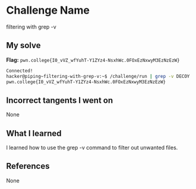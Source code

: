 # Challenge Name
filtering with grep -v

## My solve
**Flag:** `pwn.college{I0_vVZ_wfYuhT-Y1ZYz4-NsxhWc.0FOxEzNxwyM3EzNzEzW}`

```bash
Connected!
hacker@piping~filtering-with-grep-v:~$ /challenge/run | grep -v DECOY
pwn.college{I0_vVZ_wfYuhT-Y1ZYz4-NsxhWc.0FOxEzNxwyM3EzNzEzW}
```
## Incorrect tangents I went on
None

## What I learned
I learned how to use the grep -v command to filter out unwanted files.

## References 
None
